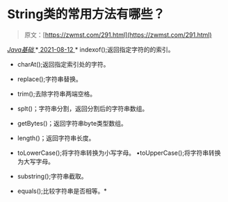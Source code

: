 <!--yml
category: 未分类
date: 0001-01-01 00:00:00
-->

# String类的常用方法有哪些？

> 原文：[https://zwmst.com/291.html](https://zwmst.com/291.html)

   [ *Java基础* ](https://zwmst.com/java%e5%9f%ba%e7%a1%80)*[ <time datetime="2021-08-12T17:11:46+08:00"> 2021-08-12 </time> ](https://zwmst.com/291.html)  *   indexof();返回指定字符的的索引。

*   charAt();返回指定索引处的字符。

*   replace();字符串替换。

*   trim();去除字符串两端空格。

*   splt()；字符串分割，返回分割后的字符串数组。

*   getBytes()；返回字符串byte类型数组。

*   length()；返回字符串长度。

*   toLowerCase();将字符串转换为小写字母。 •toUpperCase();将字符串转换为大写字母。

*   substring();字符串截取。

*   equals();比较字符串是否相等。*